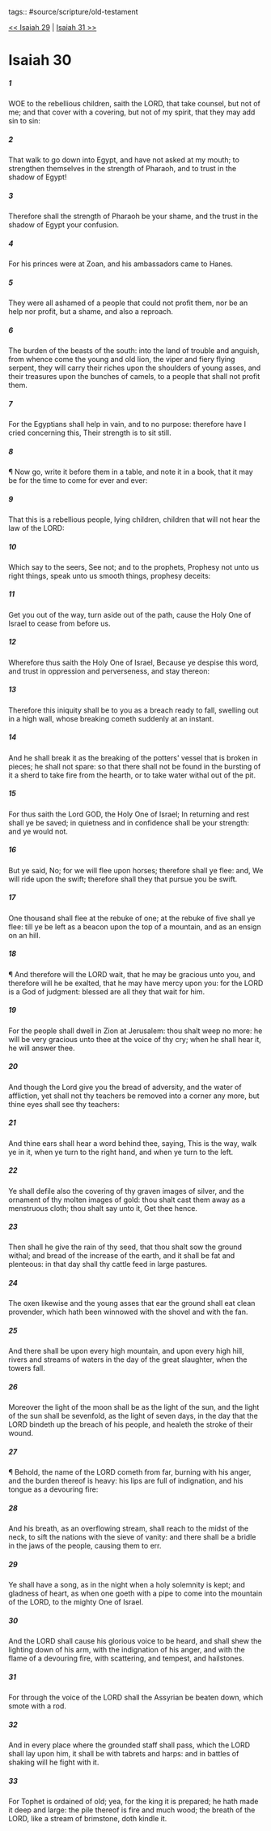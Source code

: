 tags:: #source/scripture/old-testament

[<< Isaiah 29](/old-testament/23_Isaiah/Isaiah_29.md) | [Isaiah 31 >>](/old-testament/23_Isaiah/Isaiah_31.md)

# Isaiah 30

##### 1

WOE to the rebellious children, saith the LORD, that take counsel, but not of me; and that cover with a covering, but not of my spirit, that they may add sin to sin:

##### 2

That walk to go down into Egypt, and have not asked at my mouth; to strengthen themselves in the strength of Pharaoh, and to trust in the shadow of Egypt!

##### 3

Therefore shall the strength of Pharaoh be your shame, and the trust in the shadow of Egypt your confusion.

##### 4

For his princes were at Zoan, and his ambassadors came to Hanes.

##### 5

They were all ashamed of a people that could not profit them, nor be an help nor profit, but a shame, and also a reproach.

##### 6

The burden of the beasts of the south: into the land of trouble and anguish, from whence come the young and old lion, the viper and fiery flying serpent, they will carry their riches upon the shoulders of young asses, and their treasures upon the bunches of camels, to a people that shall not profit them.

##### 7

For the Egyptians shall help in vain, and to no purpose: therefore have I cried concerning this, Their strength is to sit still.

##### 8

¶ Now go, write it before them in a table, and note it in a book, that it may be for the time to come for ever and ever:

##### 9

That this is a rebellious people, lying children, children that will not hear the law of the LORD:

##### 10

Which say to the seers, See not; and to the prophets, Prophesy not unto us right things, speak unto us smooth things, prophesy deceits:

##### 11

Get you out of the way, turn aside out of the path, cause the Holy One of Israel to cease from before us.

##### 12

Wherefore thus saith the Holy One of Israel, Because ye despise this word, and trust in oppression and perverseness, and stay thereon:

##### 13

Therefore this iniquity shall be to you as a breach ready to fall, swelling out in a high wall, whose breaking cometh suddenly at an instant.

##### 14

And he shall break it as the breaking of the potters' vessel that is broken in pieces; he shall not spare: so that there shall not be found in the bursting of it a sherd to take fire from the hearth, or to take water withal out of the pit.

##### 15

For thus saith the Lord GOD, the Holy One of Israel; In returning and rest shall ye be saved; in quietness and in confidence shall be your strength: and ye would not.

##### 16

But ye said, No; for we will flee upon horses; therefore shall ye flee: and, We will ride upon the swift; therefore shall they that pursue you be swift.

##### 17

One thousand shall flee at the rebuke of one; at the rebuke of five shall ye flee: till ye be left as a beacon upon the top of a mountain, and as an ensign on an hill.

##### 18

¶ And therefore will the LORD wait, that he may be gracious unto you, and therefore will he be exalted, that he may have mercy upon you: for the LORD is a God of judgment: blessed are all they that wait for him.

##### 19

For the people shall dwell in Zion at Jerusalem: thou shalt weep no more: he will be very gracious unto thee at the voice of thy cry; when he shall hear it, he will answer thee.

##### 20

And though the Lord give you the bread of adversity, and the water of affliction, yet shall not thy teachers be removed into a corner any more, but thine eyes shall see thy teachers:

##### 21

And thine ears shall hear a word behind thee, saying, This is the way, walk ye in it, when ye turn to the right hand, and when ye turn to the left.

##### 22

Ye shall defile also the covering of thy graven images of silver, and the ornament of thy molten images of gold: thou shalt cast them away as a menstruous cloth; thou shalt say unto it, Get thee hence.

##### 23

Then shall he give the rain of thy seed, that thou shalt sow the ground withal; and bread of the increase of the earth, and it shall be fat and plenteous: in that day shall thy cattle feed in large pastures.

##### 24

The oxen likewise and the young asses that ear the ground shall eat clean provender, which hath been winnowed with the shovel and with the fan.

##### 25

And there shall be upon every high mountain, and upon every high hill, rivers and streams of waters in the day of the great slaughter, when the towers fall.

##### 26

Moreover the light of the moon shall be as the light of the sun, and the light of the sun shall be sevenfold, as the light of seven days, in the day that the LORD bindeth up the breach of his people, and healeth the stroke of their wound.

##### 27

¶ Behold, the name of the LORD cometh from far, burning with his anger, and the burden thereof is heavy: his lips are full of indignation, and his tongue as a devouring fire:

##### 28

And his breath, as an overflowing stream, shall reach to the midst of the neck, to sift the nations with the sieve of vanity: and there shall be a bridle in the jaws of the people, causing them to err.

##### 29

Ye shall have a song, as in the night when a holy solemnity is kept; and gladness of heart, as when one goeth with a pipe to come into the mountain of the LORD, to the mighty One of Israel.

##### 30

And the LORD shall cause his glorious voice to be heard, and shall shew the lighting down of his arm, with the indignation of his anger, and with the flame of a devouring fire, with scattering, and tempest, and hailstones.

##### 31

For through the voice of the LORD shall the Assyrian be beaten down, which smote with a rod.

##### 32

And in every place where the grounded staff shall pass, which the LORD shall lay upon him, it shall be with tabrets and harps: and in battles of shaking will he fight with it.

##### 33

For Tophet is ordained of old; yea, for the king it is prepared; he hath made it deep and large: the pile thereof is fire and much wood; the breath of the LORD, like a stream of brimstone, doth kindle it.
